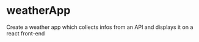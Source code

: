# weatherApp
Create a weather app which collects infos from an API and displays it on a react front-end
